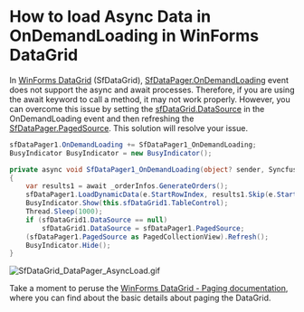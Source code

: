# How to load Async Data in OnDemandLoading in WinForms DataGrid

In [WinForms DataGrid](https://help.syncfusion.com/cr/windowsforms/Syncfusion.WinForms.DataGrid.SfDataGrid.html) (SfDataGrid), [SfDataPager.OnDemandLoading](https://help.syncfusion.com/cr/windowsforms/Syncfusion.WinForms.DataPager.SfDataPager.html#Syncfusion_WinForms_DataPager_SfDataPager_OnDemandLoading) event does not support the async and await processes. Therefore, if you are using the await keyword to call a method, it may not work properly. However, you can overcome this issue by setting the [sfDataGrid.DataSource](https://help.syncfusion.com/cr/windowsforms/Syncfusion.WinForms.DataGrid.SfDataGrid.html#Syncfusion_WinForms_DataGrid_SfDataGrid_DataSource) in the OnDemandLoading event and then refreshing the [SfDataPager.PagedSource](https://help.syncfusion.com/cr/windowsforms/Syncfusion.WinForms.DataPager.SfDataPager.html#Syncfusion_WinForms_DataPager_SfDataPager_PagedSource). This solution will resolve your issue.

 
 ```C#
 sfDataPager1.OnDemandLoading += SfDataPager1_OnDemandLoading;
BusyIndicator BusyIndicator = new BusyIndicator();

 private async void SfDataPager1_OnDemandLoading(object? sender, Syncfusion.WinForms.DataPager.Events.OnDemandLoadingEventArgs e)
 {
     var results1 = await _orderInfos.GenerateOrders();
     sfDataPager1.LoadDynamicData(e.StartRowIndex, results1.Skip(e.StartRowIndex).Take(e.PageSize));
     BusyIndicator.Show(this.sfDataGrid1.TableControl);
     Thread.Sleep(1000);
     if (sfDataGrid1.DataSource == null)
         sfDataGrid1.DataSource = sfDataPager1.PagedSource;
     (sfDataPager1.PagedSource as PagedCollectionView).Refresh();
     BusyIndicator.Hide();
 }
 ```

  ![SfDataGrid_DataPager_AsyncLoad.gif](https://support.syncfusion.com/kb/agent/attachment/article/15013/inline?token=eyJhbGciOiJodHRwOi8vd3d3LnczLm9yZy8yMDAxLzA0L3htbGRzaWctbW9yZSNobWFjLXNoYTI1NiIsInR5cCI6IkpXVCJ9.eyJpZCI6IjE4NTM3Iiwib3JnaWQiOiIzIiwiaXNzIjoic3VwcG9ydC5zeW5jZnVzaW9uLmNvbSJ9.uD9Rc-i6EH9kFgmtCFBxCv0Ixz5vBOUfIPksxFkD_MA)
 
Take a moment to peruse the [WinForms DataGrid - Paging documentation](https://help.syncfusion.com/windowsforms/datagrid/paging), where you can find about the basic details about paging the DataGrid.
